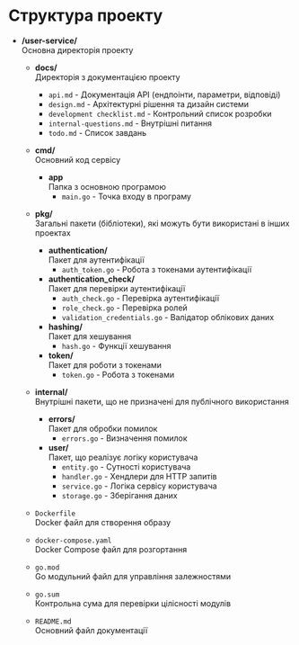 # Структура проекту

- **/user-service/**  
  Основна директорія проекту

  - **docs/**  
    Директорія з документацією проекту  
    - `api.md` - Документація API (ендпоінти, параметри, відповіді)  
    - `design.md` - Архітектурні рішення та дизайн системи  
    - `development checklist.md` - Контрольний список розробки  
    - `internal-questions.md` - Внутрішні питання  
    - `todo.md` - Список завдань  

  - **cmd/**  
    Основний код сервісу  
    - **app**  
      Папка з основною програмою  
      - `main.go` - Точка входу в програму

  - **pkg/**  
    Загальні пакети (бібліотеки), які можуть бути використані в інших проектах  
    - **authentication/**  
      Пакет для аутентифікації  
      - `auth_token.go` - Робота з токенами аутентифікації  
    - **authentication_check/**  
      Пакет для перевірки аутентифікації  
      - `auth_check.go` - Перевірка аутентифікації  
      - `role_check.go` - Перевірка ролей  
      - `validation_credentials.go` - Валідатор облікових даних  
    - **hashing/**  
      Пакет для хешування  
      - `hash.go` - Функції хешування  
    - **token/**  
      Пакет для роботи з токенами  
      - `token.go` - Робота з токенами

  - **internal/**  
    Внутрішні пакети, що не призначені для публічного використання  
    - **errors/**  
      Пакет для обробки помилок  
      - `errors.go` - Визначення помилок  
    - **user/**  
      Пакет, що реалізує логіку користувача  
      - `entity.go` - Сутності користувача  
      - `handler.go` - Хендлери для HTTP запитів  
      - `service.go` - Логіка сервісу користувача  
      - `storage.go` - Зберігання даних

  - `Dockerfile`  
    Docker файл для створення образу

  - `docker-compose.yaml`  
    Docker Compose файл для розгортання

  - `go.mod`  
    Go модульний файл для управління залежностями

  - `go.sum`  
    Контрольна сума для перевірки цілісності модулів

  - `README.md`  
    Основний файл документації
